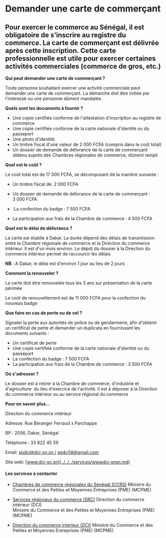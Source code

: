 # Demander une carte de commerçant

Pour exercer le commerce au Sénégal, il est obligatoire de s’inscrire au registre du commerce. La carte de commerçant est délivrée après cette inscription. Cette carte professionnelle est utile pour exercer certaines activités commerciales (commerce de gros, etc.)
------------------------------------------------------------------------------------------------------------------------------------------------------------------------------------------------------------------------------------------------------------------------

**Qui peut demander une carte de commerçant ?**  
  
Toute personne souhaitant exercer une activité commerciale peut demander une carte de commerçant. La démarche doit être initiée par l'intéressé ou une personne dûment mandatée.

**Quels sont les documents à fournir ?**

*   Une copie certifiée conforme de l'attestation d'inscription au registre de commerce
*   Une copie certifiée conforme de la carte nationale d'identité ou du passeport
*   Une photo d'identité
*   Un timbre fiscal d'une valeur de 2 000 FCFA (compris dans le coût total)
*   Un dossier de demande de délivrance de la carte de commerçant obtenu auprès des Chambres régionales de commerce, dûment rempli

**Quel est le coût ?**  
  
Le coût total est de 17 000 FCFA, se décomposant de la manière suivante :

*   Un timbre fiscal de: 2 000 FCFA

*   Un dossier de demande de délivrance de la carte de commerçant : 3 000 FCFA

*    La confection du badge : 7 500 FCFA

*   La participation aux frais de la Chambre de commerce : 4 500 FCFA

**Quel est le délai de délivrance ?**

La carte est établie à Dakar. La durée dépend des délais de transmission entre la Chambre régionale de commerce et la Direction du commerce intérieur. Il est d'un mois environ. Le dépôt du dossier à la Direction du commerce intérieur permet de raccourcir les délais

**NB** : A Dakar, le délai est d'environ 1 jour au lieu de 2 jours

**Comment la renouveler ?**

La carte doit être renouvelée tous les 3 ans sur présentation de la carte périmée

Le coût de renouvellement est de 11 000 FCFA pour la confection du nouveau badge

**Que faire en cas de perte ou de vol ?**

Signaler la perte aux autorités de police ou de gendarmerie, afin d'obtenir un certificat de perte et demander un duplicata en fournissant les documents suivants :

*   Un certificat de perte
*   Une copie certifiée conforme de la carte nationale d'identité ou du passeport
*   La confection du badge : 7 500 FCFA
*   La participation aux frais de la Chambre de commerce : 3 500 FCFA

**Où s'adresser ?**

Le dossier est à retirer à la Chambre de commerce, d'industrie et d'agriculture  du lieu d'exercice de l'activité. Il est à déposer à la Direction du commerce intérieur ou au service régional du commerce

**Pour en savoir plus…**

Direction du commerce intérieur

Adresse: Rue Béranger Ferraud x Parchappe

BP : 2056, Dakar, Sénégal  

Téléphone : 33 822 45 59

Email: [spdci@dci-sn.sn /](../../../services/spdcidci-snsn.md)[](../../../services/.md) [spdci14@gmail.com](../../../services/spdci14gmailcom.md)

Site web: [www.dci-sn.sn](../../../services/wwwdci-snsn.md)

#### Les services à contacter

*   [Chambres de commerce régionales du Sénégal (CCRS)](../../../services/chambres-de-commerce-regionales-du-senegal-ccrs.md) Ministre du Commerce et des Petites et Moyennes Entreprises (PME) (MCPME)  
    
*   [Services régionaux du commerce (SRC)](../../../services/services-regionaux-du-commerce-src.md) Direction du commerce intérieur (DCI)  
    Ministre du Commerce et des Petites et Moyennes Entreprises (PME) (MCPME)  
    
*   [Direction du commerce intérieur (DCI)](../../../services/direction-du-commerce-interieur-dci.md) Ministre du Commerce et des Petites et Moyennes Entreprises (PME) (MCPME)